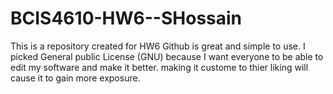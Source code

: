 # BCIS4610-HW6--SHossain
This is a repository created for HW6
Github is great and simple to use. I picked General public License (GNU) because I want everyone to be able to edit my software and make it better. making it custome to thier liking will cause it to gain more exposure. 
